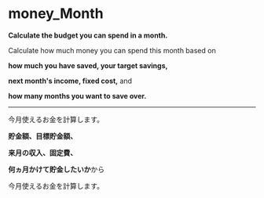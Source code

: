 # money_Month
**Calculate the budget you can spend in a month.**

Calculate how much money you can spend this month based on 

**how much you have saved, your target savings,**

**next month's income, fixed cost,** and

**how many months you want to save over.**

-----------------------------------

今月使えるお金を計算します。

**貯金額、目標貯金額、**

**来月の収入、固定費、**

**何ヵ月かけて貯金したいか**から

今月使えるお金を計算します。
